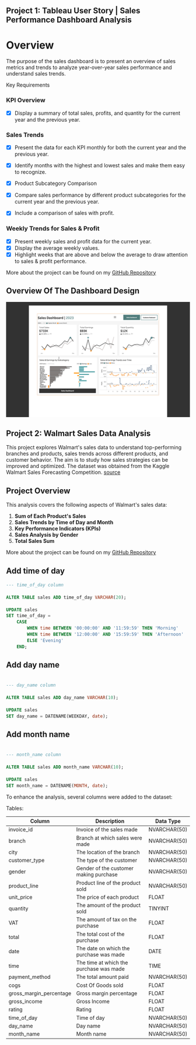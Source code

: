 ##  Project 1: Tableau User Story | Sales Performance Dashboard Analysis

# Overview

The purpose of the sales dashboard is to present an overview of sales metrics and trends to analyze year-over-year sales performance and understand sales trends.

Key Requirements

###  KPI Overview

- [x] Display a summary of total sales, profits, and quantity for the current year and the previous year.

### Sales Trends

- [x] Present the data for each KPI monthly for both the current year and the previous year.
- [x] Identify months with the highest and lowest sales and make them easy to recognize.
- [x] Product Subcategory Comparison

- [x] Compare sales performance by different product subcategories for the current year and the previous year.
- [x] Include a comparison of sales with profit.

### Weekly Trends for Sales & Profit

- [x] Present weekly sales and profit data for the current year.
- [x] Display the average weekly values.
- [x] Highlight weeks that are above and below the average to draw attention to sales & profit performance.

More about the project can be found on my [GitHub Repository](https://github.com/vchukwuma/Project-1-Tableau-User-Story-Sales-Performance-Dashboard-Analysis)


## Overview Of The Dashboard Design

![image](https://github.com/vchukwuma/Victor-s_portfolio/blob/main/Sales%20Dashbord.jpg)


## Project 2: Walmart Sales Data Analysis

This project explores Walmart's sales data to understand top-performing branches and products, sales trends across different products, and customer behavior. The aim is to study how sales strategies can be improved and optimized. The dataset was obtained from the Kaggle Walmart Sales Forecasting Competition. [source](https://www.kaggle.com/c/walmart-recruiting-store-sales-forecasting/overview)

## Project Overview

This analysis covers the following aspects of Walmart's sales data:

1. **Sum of Each Product's Sales**
2. **Sales Trends by Time of Day and Month**
3. **Key Performance Indicators (KPIs)**
4. **Sales Analysis by Gender**
5. **Total Sales Sum**

More about the project can be found on my [GitHub Repository](https://github.com/vchukwuma/salesWalmartData/tree/main)

## Add time of day

```sql
--- time_of_day column

ALTER TABLE sales ADD time_of_day VARCHAR(20);

UPDATE sales
SET time_of_day = 
    CASE 
        WHEN time BETWEEN '00:00:00' AND '11:59:59' THEN 'Morning'
        WHEN time BETWEEN '12:00:00' AND '15:59:59' THEN 'Afternoon'
        ELSE 'Evening'
    END;
```

## Add day name

```sql

--- day_name column

ALTER TABLE sales ADD day_name VARCHAR(10);

UPDATE sales
SET day_name = DATENAME(WEEKDAY, date);

```

## Add month name

```sql

--- month_name column

ALTER TABLE sales ADD month_name VARCHAR(10);

UPDATE sales
SET month_name = DATENAME(MONTH, date);

```


To enhance the analysis, several columns were added to the dataset:

Tables:

|Column|Description|Data Type|
|---|---|---|
|invoice_id  |Invoice of the sales made  |NVARCHAR(50)   |
|branch |Branch at which sales were made |NVARCHAR(50)   |
|city |The location of the branch  |NVARCHAR(50)   |
|customer_type |The type of the customer  |NVARCHAR(50)   |
|gender  |Gender of the customer making purchase  |NVARCHAR(50)   |
|product_line |Product line of the product sold  |NVARCHAR(50)   |
|unit_price |The price of each product |FLOAT   |
|quantity |The amount of the product sold  |TINYINT  |
|VAT |The amount of tax on the purchase |FLOAT  |
|total |The total cost of the purchase |FLOAT   |
|date  |	The date on which the purchase was made |DATE   |
|time |The time at which the purchase was made |TIME   |
|payment_method  |The total amount paid  |NVARCHAR(50)  |
|cogs  |Cost Of Goods sold  |FLOAT    |
|gross_margin_percentage  |Gross margin percentage |FLOAT    |
|gross_income |Gross Income  |FLOAT    |
|rating  |Rating |FLOAT    |
|time_of_day |Time of day |NVARCHAR(50)    |
|day_name |Day name|NVARCHAR(50)   |
|month_name |Month name|NVARCHAR(50)   |



```



